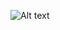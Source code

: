 ![Alt text](https://spotify-recently-played-readme.vercel.app/api?user=31otrtfsoebnqie5ls7w37nhbrxa&unique={true|1|on|yes})
